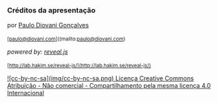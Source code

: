 ### Créditos da apresentação

por [Paulo Diovani Gonçalves](mailto:paulo@diovani.com)

<small>[paulo@diovani.com]((mailto:paulo@diovani.com)</small>

_powered by: [reveal.js](http://lab.hakim.se/reveal-js/)_

<small>[http://lab.hakim.se/reveal-js/](http://lab.hakim.se/reveal-js/)</small>

<a class="licence" href="http://creativecommons.org/licenses/by-nc-sa/4.0/">
    ![cc-by-nc-sa](img/cc-by-nc-sa.png)
    Licença Creative Commons Atribuição -
    Não comercial - Compartilhamento pela
    mesma licença 4.0 Internacional
</a>
